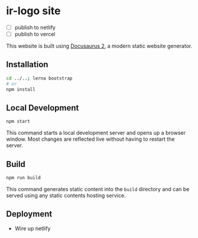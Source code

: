 # ir-logo site

- [ ] publish to netlify
- [ ] publish to vercel

This website is built using [Docusaurus 2](https://docusaurus.io/), a modern static website generator.

## Installation

```bash
cd ../..; lerna bootstrap
# or
npm install
```

## Local Development

```bash
npm start
```

This command starts a local development server and opens up a browser window. Most changes are reflected live without having to restart the server.

## Build

```bash
npm run build
```

This command generates static content into the `build` directory and can be served using any static contents hosting service.

## Deployment

- Wire up netlify
